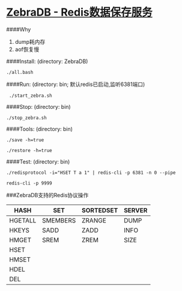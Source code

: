 [ZebraDB - Redis数据保存服务](https://bitbucket.org/ivanzt/zebradb)
===========================

####Why
1. dump耗内存
2. aof恢复慢

####Install: (directory: ZebraDB)
```
./all.bash
```
####Run: (directory: bin; 默认redis已启动,监听6381端口)
```
 ./start_zebra.sh 
```
####Stop: (directory: bin)
```
./stop_zebra.sh
```
####Tools: (directory: bin)
```
./save -h=true
```
```
./restore -h=true
```
####Test: (directory: bin)
```
./redisprotocol -i="HSET T a 1" | redis-cli -p 6381 -n 0 --pipe
```
```
redis-cli -p 9999
```
###ZebraDB支持的Redis协议操作

| HASH       | SET       | SORTEDSET  | SERVER |
| --------   | --------- | ---------  | ------ |
| HGETALL    | SMEMBERS  | ZRANGE     | DUMP   |
| HKEYS      | SADD      | ZADD       | INFO   |
| HMGET      | SREM      | ZREM       | SIZE   |
| HSET       |           |            |        |
| HMSET      |           |            |        |
| HDEL       |           |            |        |
| DEL        |           |            |        |